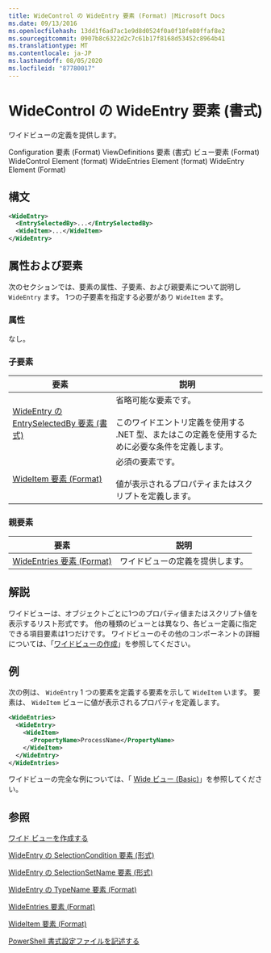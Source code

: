 ```yaml
---
title: WideControl の WideEntry 要素 (Format) |Microsoft Docs
ms.date: 09/13/2016
ms.openlocfilehash: 13dd1f6ad7ac1e9d8d0524f0a0f18fe80ffaf8e2
ms.sourcegitcommit: 0907b8c6322d2c7c61b17f8168d53452c8964b41
ms.translationtype: MT
ms.contentlocale: ja-JP
ms.lasthandoff: 08/05/2020
ms.locfileid: "87780017"
---
```

# <a name="wideentry-element-for-widecontrol-format"></a>WideControl の WideEntry 要素 (書式)

ワイドビューの定義を提供します。

Configuration 要素 (Format) ViewDefinitions 要素 (書式) ビュー要素 (Format) WideControl Element (format) WideEntries Element (format) WideEntry Element (Format)

## <a name="syntax"></a>構文

```xml
<WideEntry>
  <EntrySelectedBy>...</EntrySelectedBy>
  <WideItem>...</WideItem>
</WideEntry>
```

## <a name="attributes-and-elements"></a>属性および要素

次のセクションでは、要素の属性、子要素、および親要素について説明し `WideEntry` ます。 1つの子要素を指定する必要があり `WideItem` ます。

### <a name="attributes"></a>属性

なし。

### <a name="child-elements"></a>子要素

|要素|説明|
|-------------|-----------------|
|[WideEntry の EntrySelectedBy 要素 (書式)](./entryselectedby-element-for-wideentry-format.md)|省略可能な要素です。<br /><br /> このワイドエントリ定義を使用する .NET 型、またはこの定義を使用するために必要な条件を定義します。|
|[WideItem 要素 (Format)](./wideitem-element-for-widecontrol-format.md)|必須の要素です。<br /><br /> 値が表示されるプロパティまたはスクリプトを定義します。|

### <a name="parent-elements"></a>親要素

|要素|説明|
|-------------|-----------------|
|[WideEntries 要素 (Format)](./wideentries-element-for-widecontrol-format.md)|ワイドビューの定義を提供します。|

## <a name="remarks"></a>解説

ワイドビューは、オブジェクトごとに1つのプロパティ値またはスクリプト値を表示するリスト形式です。 他の種類のビューとは異なり、各ビュー定義に指定できる項目要素は1つだけです。 ワイドビューのその他のコンポーネントの詳細については、「[ワイドビューの作成](./creating-a-wide-view.md)」を参照してください。

## <a name="example"></a>例

次の例は、 `WideEntry` 1 つの要素を定義する要素を示して `WideItem` います。 要素は、 `WideItem` ビューに値が表示されるプロパティを定義します。

```xml
<WideEntries>
  <WideEntry>
    <WideItem>
      <PropertyName>ProcessName</PropertyName>
    </WideItem>
  </WideEntry>
</WideEntries>

```

ワイドビューの完全な例については、「 [Wide ビュー (Basic)](./wide-view-basic.md)」を参照してください。

## <a name="see-also"></a>参照

[ワイド ビューを作成する](./creating-a-wide-view.md)

[WideEntry の SelectionCondition 要素 (形式)](./selectioncondition-element-for-entryselectedby-for-widecontrol-format.md)

[WideEntry の SelectionSetName 要素 (形式)](./selectionsetname-element-for-entryselectedby-for-widecontrol-format.md)

[WideEntry の TypeName 要素 (Format)](./typename-element-for-entryselectedby-for-wideentry-format.md)

[WideEntries 要素 (Format)](./wideentries-element-for-widecontrol-format.md)

[WideItem 要素 (Format)](./wideitem-element-for-widecontrol-format.md)

[PowerShell 書式設定ファイルを記述する](./writing-a-powershell-formatting-file.md)
